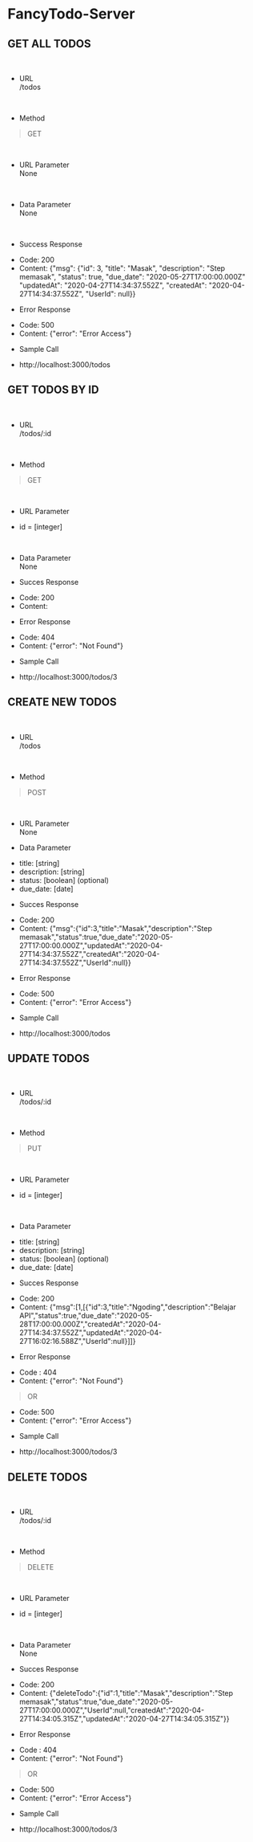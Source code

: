 # FancyTodo-Server <br>

## GET ALL TODOS 
<br>

* URL <br>
/todos
<br>

* Method <br>
> GET
<br>

* URL Parameter <br>
None
<br>

* Data Parameter <br>
None
<br>

* Success Response <br>
- Code: 200 <br>
- Content: {"msg": {"id": 3, "title": "Masak", "description": "Step memasak", "status": true, "due_date": "2020-05-27T17:00:00.000Z" "updatedAt": "2020-04-27T14:34:37.552Z", "createdAt": "2020-04-27T14:34:37.552Z", "UserId": null}} <br>

* Error Response <br>
- Code: 500 <br>
- Content: {"error": "Error Access"} <br>

* Sample Call <br>
- http://localhost:3000/todos <br>

## GET TODOS BY ID
<br>

* URL <br>
/todos/:id
<br>

* Method <br>
> GET
<br>

* URL Parameter <br>
- id = [integer]
<br>

* Data Parameter <br>
None

* Succes Response <br>
- Code: 200 <br>
- Content: 

* Error Response <br>
- Code: 404 <br>
- Content: {"error": "Not Found"} <br>

* Sample Call <br>
- http://localhost:3000/todos/3 <br>

## CREATE NEW TODOS 
<br>

* URL <br>
/todos
<br>

* Method <br>
> POST
<br>

* URL Parameter <br>
None

* Data Parameter <br>
- title: [string]
- description: [string]
- status: [boolean] (optional)
- due_date: [date]

* Succes Response <br>
- Code: 200 <br>
- Content: {"msg":{"id":3,"title":"Masak","description":"Step memasak","status":true,"due_date":"2020-05-27T17:00:00.000Z","updatedAt":"2020-04-27T14:34:37.552Z","createdAt":"2020-04-27T14:34:37.552Z","UserId":null}}

* Error Response <br>
- Code: 500 <br>
- Content: {"error": "Error Access"} <br>

* Sample Call <br>
- http://localhost:3000/todos <br>


## UPDATE TODOS 
<br>

* URL <br>
/todos/:id
<br>

* Method <br>
> PUT
<br>

* URL Parameter <br>
- id = [integer]
<br>

* Data Parameter <br>
- title: [string]
- description: [string]
- status: [boolean] (optional)
- due_date: [date]

* Succes Response <br>
- Code: 200 <br>
- Content: {"msg":[1,[{"id":3,"title":"Ngoding","description":"Belajar API","status":true,"due_date":"2020-05-28T17:00:00.000Z","createdAt":"2020-04-27T14:34:37.552Z","updatedAt":"2020-04-27T16:02:16.588Z","UserId":null}]]}

* Error Response <br>
- Code : 404 <br>
- Content: {"error": "Not Found"}

> OR

- Code: 500 <br>
- Content: {"error": "Error Access"} <br>

* Sample Call <br>
- http://localhost:3000/todos/3 <br>

## DELETE TODOS 
<br>

* URL <br>
/todos/:id
<br>

* Method <br>
> DELETE
<br>

* URL Parameter <br>
- id = [integer]
<br>

* Data Parameter <br>
None

* Succes Response <br>
- Code: 200 <br>
- Content: {"deleteTodo":{"id":1,"title":"Masak","description":"Step memasak","status":true,"due_date":"2020-05-27T17:00:00.000Z","UserId":null,"createdAt":"2020-04-27T14:34:05.315Z","updatedAt":"2020-04-27T14:34:05.315Z"}}

* Error Response <br>
- Code : 404 <br>
- Content: {"error": "Not Found"}

> OR

- Code: 500 <br>
- Content: {"error": "Error Access"} <br>

* Sample Call <br>
- http://localhost:3000/todos/3 <br>